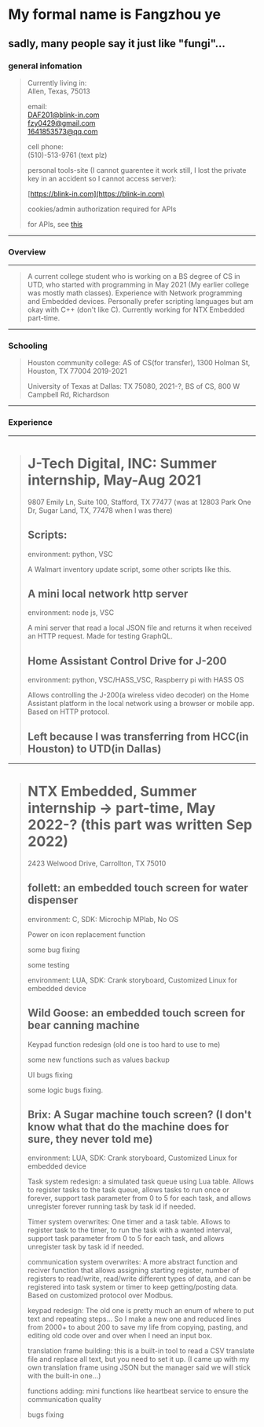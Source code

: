 # My formal name is Fangzhou ye
sadly, many people say it just like "fungi"...
---
### general infomation
> Currently living in: <br>Allen, Texas, 75013
> 
> email: <br>DAF201@blink-in.com<br>fzy0429@gmail.com<br>1641853573@qq.com
> 
> cell phone:<br> (510)-513-9761 (text plz)
> 
> personal tools-site (I cannot guarentee it work still, I lost the private key in an accident so I cannot access server):
>
> [https://blink-in.com](https://blink-in.com)
> 
> cookies/admin authorization required for APIs
>
>  for APIs, see [this](https://github.com/DAF201/DAF201/blob/main/APIs.pdf)
---
### Overview
---
> A current college student who is working on a BS degree of CS in UTD, who started with programming in May 2021 (My earlier college was mostly math classes). Experience with Network programming and Embedded devices. Personally prefer scripting languages but am okay with C++ (don't like C). Currently working for NTX Embedded part-time.
---
### Schooling
> Houston community college: AS of CS(for transfer), 1300 Holman St, Houston, TX 77004 2019-2021
>
> University of Texas at Dallas: TX 75080, 2021-?, BS of CS, 800 W Campbell Rd, Richardson
---
### Experience
---
> # J-Tech Digital, INC: Summer internship, May-Aug 2021
> 
> 9807 Emily Ln, Suite 100, Stafford, TX 77477 (was at 12803 Park One Dr, Sugar Land, TX, 77478 when I was there)
> 
> ## Scripts:
> 
> environment: python, VSC
> 
> A Walmart inventory update script, some other scripts like this.
> 
> ## A mini local network http server
>
> environment: node js, VSC
>
> A mini server that read a local JSON file and returns it when received an HTTP request. Made for testing GraphQL.
>
> ## Home Assistant Control Drive for J-200
> 
> environment: python, VSC/HASS_VSC, Raspberry pi with HASS OS
>
> Allows controlling the J-200(a wireless video decoder) on the Home Assistant platform in the local network using a browser or mobile app. Based on HTTP protocol.
> 
> ## Left because I was transferring from HCC(in Houston) to UTD(in Dallas)
---
> # NTX Embedded, Summer internship -> part-time, May 2022-? (this part was written Sep 2022)
>
> 2423 Welwood Drive, Carrollton, TX 75010
>
> ## follett: an embedded touch screen for water dispenser 
>
> environment: C, SDK: Microchip MPlab, No OS
>
> Power on icon replacement function
> 
> some bug fixing
> 
> some testing
> 
> environment: LUA, SDK: Crank storyboard, Customized Linux for embedded device
>
> ## Wild Goose: an embedded touch screen for bear canning machine
>
> Keypad function redesign (old one is too hard to use to me)
> 
> some new functions such as values backup
> 
> UI bugs fixing
> 
> some logic bugs fixing.
> 
> ## Brix: A Sugar machine touch screen? (I don't know what that do the machine does for sure, they never told me) 
>
> environment: LUA, SDK: Crank storyboard, Customized Linux for embedded device
>
> Task system redesign: a simulated task queue using Lua table. Allows to register tasks to the task queue, allows tasks to run once or forever, support task parameter from 0 to 5 for each task, and allows unregister forever running task by task id if needed.
> 
> Timer system overwrites: One timer and a task table. Allows to register task to the timer, to run the task with a wanted interval, support task parameter from 0 to 5 for each task, and allows unregister task by task id if needed. 
> 
> communication system overwrites: A more abstract function and reciver function that allows assigning starting register, number of registers to read/write, read/write different types of data, and can be registered into task system or timer to keep getting/posting data. Based on customized protocol over Modbus.
> 
> keypad redesign: The old one is pretty much an enum of where to put text and repeating steps... So I make a new one and reduced lines from 2000+ to about 200 to save my life from copying, pasting, and editing old code over and over when I need an input box.
> 
> translation frame building: this is a built-in tool to read a CSV translate file and replace all text, but you need to set it up. (I came up with my own translation frame using JSON but the manager said we will stick with the built-in one...)
> 
> functions adding: mini functions like heartbeat service to ensure the communication quality
> 
> bugs fixing
> 
>

